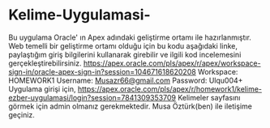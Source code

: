 # Kelime-Uygulamasi-
Bu uygulama Oracle' ın Apex adındaki geliştirme ortamı ile hazırlanmıştır. Web temelli bir geliştirme ortamı olduğu için bu kodu aşağıdaki linke, paylaştığım giriş bilgilerini kullanarak girebilir ve ilgili kod incelemesini gerçekleştirebilirsiniz.
https://apex.oracle.com/pls/apex/r/apex/workspace-sign-in/oracle-apex-sign-in?session=104671618620208
Workspace: HOMEWORK1
Username: Musazr66@gmail.com
Password: Ulqu004+
Uygulama girişi için,
https://apex.oracle.com/pls/apex/r/homework1/kelime-ezber-uygulamasi/login?session=7841309353709
Kelimeler sayfasını görmek için admin olmanız gerekmektedir. Musa Öztürk(ben) ile iletişime geçiniz.
